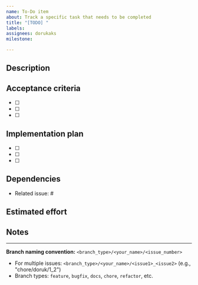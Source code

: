 ```yaml
---
name: To-Do item
about: Track a specific task that needs to be completed
title: "[TODO] "
labels:
assignees: dorukaks
milestone:

---
```


<!--
INSTRUCTIONS:
1. Create a concise title that summarizes the task (keep the [TODO] prefix)
2. Select appropriate labels for the type of work (e.g., enhancement, refactor, documentation)
3. Assign yourself and any collaborators
4. Select the milestone this task contributes to
5. Keep tasks atomic - create separate issues for distinct items
-->

## Description
<!-- Provide a clear description of what needs to be done -->

## Acceptance criteria
<!-- List specific criteria that must be met for this task to be considered complete -->
- [ ]
- [ ]
- [ ]

## Implementation plan
<!-- Break the task down into specific steps that need to be completed -->
- [ ]
- [ ]
- [ ]

## Dependencies
<!-- List any dependencies or blockers for this task -->
- Related issue: #

## Estimated effort
<!-- Provide a rough estimate of the time or complexity (e.g., small, medium, large) -->

## Notes
<!-- Any additional context or information that might be helpful -->

---

**Branch naming convention:** `<branch_type>/<your_name>/<issue_number>`
- For multiple issues: `<branch_type>/<your_name>/<issue1>_<issue2>` (e.g., "chore/doruk/1_2")
- Branch types: `feature`, `bugfix`, `docs`, `chore`, `refactor`, etc.
